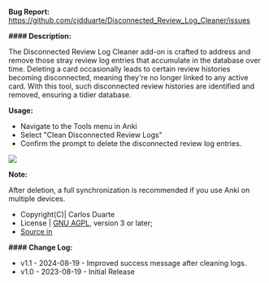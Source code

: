 <b>Bug Report:</b> <a href="https://github.com/cjdduarte/Disconnected_Review_Log_Cleaner/issues">https://github.com/cjdduarte/Disconnected_Review_Log_Cleaner/issues</a>

<b>#### Description:</b>

The Disconnected Review Log Cleaner add-on is crafted to address and remove those stray review log entries that accumulate in the database over time. Deleting a card occasionally leads to certain review histories becoming disconnected, meaning they're no longer linked to any active card. With this tool, such disconnected review histories are identified and removed, ensuring a tidier database.

<b>Usage:</b>

<ul>
  <li>Navigate to the Tools menu in Anki</li>
  <li>Select "Clean Disconnected Review Logs"</li>
  <li>Confirm the prompt to delete the disconnected review log entries.</li>
</ul>

<img src="https://i.ibb.co/JcsDryY/image.png">

<b>Note:</b>

After deletion, a full synchronization is recommended if you use Anki on multiple devices.

<ul>
  <li>Copyright(C)| Carlos Duarte</li>
  <li>License | <a href="http://www.gnu.org/licenses/agpl.html">GNU AGPL</a>, version 3 or later;</li>
  <li><a href="https://github.com/cjdduarte/Disconnected_Review_Log_Cleaner">Source in</a></li>
</ul>

<b> #### Change Log:</b>

<ul>
  <li>v1.1 - 2024-08-19 - Improved success message after cleaning logs.</li>
  <li>v1.0 - 2023-08-19 - Initial Release</li>
</ul>
